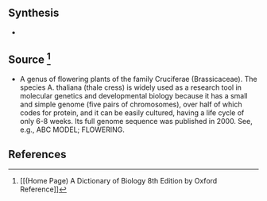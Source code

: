## Synthesis
- 
## Source [^1]
- A genus of flowering plants of the family Cruciferae (Brassicaceae). The species A. thaliana (thale cress) is widely used as a research tool in molecular genetics and developmental biology because it has a small and simple genome (five pairs of chromosomes), over half of which codes for protein, and it can be easily cultured, having a life cycle of only 6-8 weeks. Its full genome sequence was published in 2000. See, e.g., ABC MODEL; FLOWERING.
## References

[^1]: [[(Home Page) A Dictionary of Biology 8th Edition by Oxford Reference]]